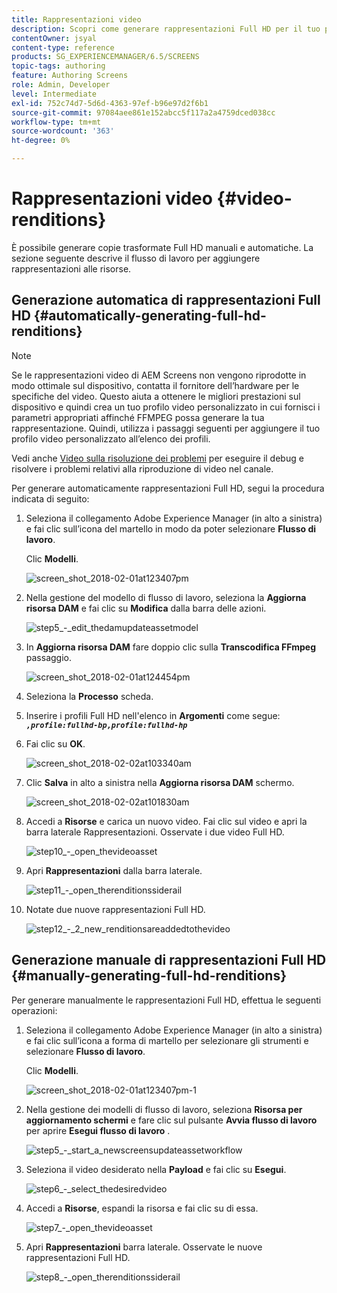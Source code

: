 ```yaml
---
title: Rappresentazioni video
description: Scopri come generare rappresentazioni Full HD per il tuo progetto AEM Screens.
contentOwner: jsyal
content-type: reference
products: SG_EXPERIENCEMANAGER/6.5/SCREENS
topic-tags: authoring
feature: Authoring Screens
role: Admin, Developer
level: Intermediate
exl-id: 752c74d7-5d6d-4363-97ef-b96e97d2f6b1
source-git-commit: 97084aee861e152abcc5f117a2a4759dced038cc
workflow-type: tm+mt
source-wordcount: '363'
ht-degree: 0%

---
```


# Rappresentazioni video {#video-renditions}

È possibile generare copie trasformate Full HD manuali e automatiche. La sezione seguente descrive il flusso di lavoro per aggiungere rappresentazioni alle risorse.

## Generazione automatica di rappresentazioni Full HD  {#automatically-generating-full-hd-renditions}

>[!NOTE]
>
>Se le rappresentazioni video di AEM Screens non vengono riprodotte in modo ottimale sul dispositivo, contatta il fornitore dell’hardware per le specifiche del video. Questo aiuta a ottenere le migliori prestazioni sul dispositivo e quindi crea un tuo profilo video personalizzato in cui fornisci i parametri appropriati affinché FFMPEG possa generare la tua rappresentazione. Quindi, utilizza i passaggi seguenti per aggiungere il tuo profilo video personalizzato all’elenco dei profili.
>
>Vedi anche [Video sulla risoluzione dei problemi](troubleshoot-videos.md) per eseguire il debug e risolvere i problemi relativi alla riproduzione di video nel canale.

Per generare automaticamente rappresentazioni Full HD, segui la procedura indicata di seguito:

1. Seleziona il collegamento Adobe Experience Manager (in alto a sinistra) e fai clic sull’icona del martello in modo da poter selezionare **Flusso di lavoro**.

   Clic **Modelli**.

   ![screen_shot_2018-02-01at123407pm](assets/screen_shot_2018-02-01at123407pm.png)

1. Nella gestione del modello di flusso di lavoro, seleziona la **Aggiorna risorsa DAM** e fai clic su **Modifica** dalla barra delle azioni.

   ![step5_-_edit_thedamupdateassetmodel](assets/step5_-_edit_thedamupdateassetmodel.png)

1. In **Aggiorna risorsa DAM** fare doppio clic sulla **Transcodifica FFmpeg** passaggio.

   ![screen_shot_2018-02-01at124454pm](assets/screen_shot_2018-02-01at124454pm.png)

1. Seleziona la **Processo** scheda.
1. Inserire i profili Full HD nell&#39;elenco in **Argomenti** come segue:
   ***`,profile:fullhd-bp,profile:fullhd-hp`***
1. Fai clic su **OK**.

   ![screen_shot_2018-02-02at103340am](assets/screen_shot_2018-02-02at103340am.png)

1. Clic **Salva** in alto a sinistra nella **Aggiorna risorsa DAM** schermo.

   ![screen_shot_2018-02-02at101830am](assets/screen_shot_2018-02-02at101830am.png)

1. Accedi a **Risorse** e carica un nuovo video. Fai clic sul video e apri la barra laterale Rappresentazioni. Osservate i due video Full HD.

   ![step10_-_open_thevideoasset](assets/step10_-_open_thevideoasset.png)

1. Apri **Rappresentazioni** dalla barra laterale.

   ![step11_-_open_therenditionssiderail](assets/step11_-_open_therenditionssiderail.png)

1. Notate due nuove rappresentazioni Full HD.

   ![step12_-_2_new_renditionsareaddedtothevideo](assets/step12_-_2_new_renditionsareaddedtothevideo.png)

## Generazione manuale di rappresentazioni Full HD {#manually-generating-full-hd-renditions}

Per generare manualmente le rappresentazioni Full HD, effettua le seguenti operazioni:

1. Seleziona il collegamento Adobe Experience Manager (in alto a sinistra) e fai clic sull’icona a forma di martello per selezionare gli strumenti e selezionare **Flusso di lavoro**.

   Clic **Modelli**.

   ![screen_shot_2018-02-01at123407pm-1](assets/screen_shot_2018-02-01at123407pm-1.png)

1. Nella gestione dei modelli di flusso di lavoro, seleziona **Risorsa per aggiornamento schermi** e fare clic sul pulsante **Avvia flusso di lavoro** per aprire **Esegui flusso di lavoro** .

   ![step5_-_start_a_newscreensupdateassetworkflow](assets/step5_-_start_a_newscreensupdateassetworkflow.png)

1. Seleziona il video desiderato nella **Payload** e fai clic su **Esegui**.

   ![step6_-_select_thedesiredvideo](assets/step6_-_select_thedesiredvideo.png)

1. Accedi a **Risorse**, espandi la risorsa e fai clic su di essa.

   ![step7_-_open_thevideoasset](assets/step7_-_open_thevideoasset.png)

1. Apri **Rappresentazioni** barra laterale. Osservate le nuove rappresentazioni Full HD.

   ![step8_-_open_therenditionssiderail](assets/step8_-_open_therenditionssiderail.png)
